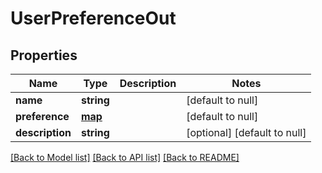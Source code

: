 # UserPreferenceOut

## Properties
Name | Type | Description | Notes
------------ | ------------- | ------------- | -------------
**name** | **string** |  | [default to null]
**preference** | [**map**](.md) |  | [default to null]
**description** | **string** |  | [optional] [default to null]

[[Back to Model list]](../README.md#documentation-for-models) [[Back to API list]](../README.md#documentation-for-api-endpoints) [[Back to README]](../README.md)


